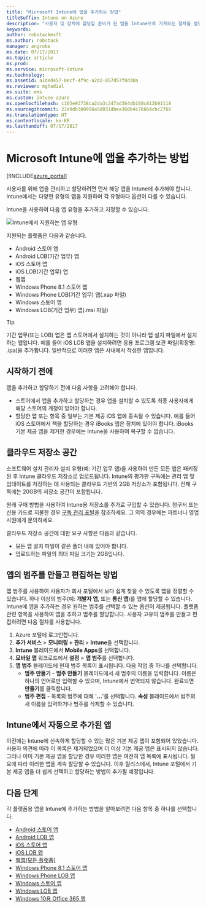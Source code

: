 ```yaml
---
title: "Microsoft Intune에 앱을 추가하는 방법"
titleSuffix: Intune on Azure
description: "사용자 및 장치에 할당할 준비가 된 앱을 Intune으로 가져오는 절차를 설명합니다. \""
keywords: 
author: robstackmsft
ms.author: robstack
manager: angrobe
ms.date: 07/17/2017
ms.topic: article
ms.prod: 
ms.service: microsoft-intune
ms.technology: 
ms.assetid: a1ded457-0ecf-4f9c-a2d2-857d57f8d30a
ms.reviewer: mghadial
ms.suite: ems
ms.custom: intune-azure
ms.openlocfilehash: c102e93738ca2da3c247ad364db160c812b91118
ms.sourcegitcommit: 21a9db380956a50031dbea360b4c76664cbc2768
ms.translationtype: HT
ms.contentlocale: ko-KR
ms.lasthandoff: 07/17/2017
---
```

# <a name="how-to-add-an-app-to-microsoft-intune"></a>Microsoft Intune에 앱을 추가하는 방법

[!INCLUDE[azure_portal](./includes/azure_portal.md)]

사용자를 위해 앱을 관리하고 할당하려면 먼저 해당 앱을 Intune에 추가해야 합니다. Intune에서는 다양한 유형의 앱을 지원하며 각 유형마다 옵션이 다를 수 있습니다.

Intune을 사용하여 다음 앱 유형을 추가하고 지정할 수 있습니다.

![Intune에서 지원하는 앱 유형](./media/app-types.png)

지원되는 플랫폼은 다음과 같습니다.

- Android 스토어 앱
- Android LOB(기간 업무) 앱
- iOS 스토어 앱
- iOS LOB(기간 업무) 앱
- 웹앱
- Windows Phone 8.1 스토어 앱
- Windows Phone LOB(기간 업무) 앱(.xap 파일)
- Windows 스토어 앱
- Windows LOB(기간 업무) 앱(.msi 파일)

>[!TIP]
> 기간 업무(또는 LOB) 앱은 앱 스토어에서 설치하는 것이 아니라 앱 설치 파일에서 설치하는 앱입니다. 예를 들어 iOS LOB 앱을 설치하려면 응용 프로그램 보관 파일(확장명: .ipa)을 추가합니다. 일반적으로 이러한 앱은 사내에서 작성한 앱입니다.

## <a name="before-you-start"></a>시작하기 전에

앱을 추가하고 할당하기 전에 다음 사항을 고려해야 합니다.

- 스토어에서 앱을 추가하고 할당하는 경우 앱을 설치할 수 있도록 최종 사용자에게 해당 스토어의 계정이 있어야 합니다.
- 할당한 앱 또는 항목 중 일부는 기본 제공 iOS 앱에 종속될 수 있습니다. 예를 들어 iOS 스토어에서 책을 할당하는 경우 iBooks 앱은 장치에 있어야 합니다. iBooks 기본 제공 앱을 제거한 경우에는 Intune을 사용하여 복구할 수 없습니다.

## <a name="cloud-storage-space"></a>클라우드 저장소 공간
소프트웨어 설치 관리자 설치 유형(예: 기간 업무 앱)을 사용하여 만든 모든 앱은 패키징된 후 Intune 클라우드 저장소로 업로드됩니다. Intune의 평가판 구독에는 관리 앱 및 업데이트를 저장하는 데 사용되는 클라우드 기반의 2GB 저장소가 포함됩니다. 전체 구독에는 20GB의 저장소 공간이 포함됩니다.

원래 구매 방법을 사용하여 Intune용 저장소를 추가로 구입할 수 있습니다.  청구서 또는 신용 카드로 지불한 경우 [구독 관리 포털](https://portal.office.com/adminportal/home?switchtomodern=true#/subscriptions)을 참조하세요.  그 외의 경우에는 파트너나 영업 사원에게 문의하세요.

클라우드 저장소 공간에 대한 요구 사항은 다음과 같습니다.

-   모든 앱 설치 파일이 같은 폴더 내에 있어야 합니다.
-   업로드하는 파일의 최대 파일 크기는 2GB입니다.

## <a name="how-to-create-and-edit-categories-for-apps"></a>앱의 범주를 만들고 편집하는 방법

앱 범주를 사용하여 사용자가 회사 포털에서 보다 쉽게 찾을 수 있도록 앱을 정렬할 수 있습니다. 하나 이상의 범주(예: **개발자 앱**, 또는 **통신 앱**)를 앱에 할당할 수 있습니다.
Intune에 앱을 추가하는 경우 원하는 범주를 선택할 수 있는 옵션이 제공됩니다. 플랫폼 관련 항목을 사용하여 앱을 추하고 범주를 할당합니다. 사용자 고유의 범주를 만들고 편집하려면 다음 절차를 사용합니다.

1. Azure 포털에 로그인합니다.
2. **추가 서비스** > **모니터링 + 관리** > **Intune**을 선택합니다.
3. **Intune** 블레이드에서 **Mobile Apps**를 선택합니다.
4. **모바일 앱** 워크로드에서 **설정** > **앱 범주**를 선택합니다.
5. **앱 범주** 블레이드에 현재 범주 목록이 표시됩니다. 다음 작업 중 하나를 선택합니다.
    - **범주 만들기** - **범주 만들기** 블레이드에서 새 범주의 이름을 입력합니다. 이름은 하나의 언어로만 입력할 수 있으며, Intune에서 번역되지 않습니다. 완료되면 **만들기**를 클릭합니다.
    - **범주 편집** - 목록의 범주에 대해 '**...**'를 선택합니다. **속성** 블레이드에서 범주의 새 이름을 입력하거나 범주를 삭제할 수 있습니다.


## <a name="apps-added-automatically-by-intune"></a>Intune에서 자동으로 추가된 앱

이전에는 Intune에 신속하게 할당할 수 있는 많은 기본 제공 앱이 포함되어 있었습니다. 사용자 의견에 따라 이 목록은 제거되었으며 더 이상 기본 제공 앱은 표시되지 않습니다.
그러나 이미 기본 제공 앱을 할당한 경우 이러한 앱은 여전히 앱 목록에 표시됩니다. 필요에 따라 이러한 앱을 계속 할당할 수 있습니다.
이후 릴리스에서, Intune 포털에서 기본 제공 앱을 더 쉽게 선택하고 할당하는 방법이 추가될 예정입니다.

## <a name="next-steps"></a>다음 단계

각 플랫폼용 앱을 Intune에 추가하는 방법을 알아보려면 다음 항목 중 하나를 선택합니다.

- [Android 스토어 앱](store-apps-android.md)
- [Android LOB 앱](lob-apps-android.md)
- [iOS 스토어 앱](store-apps-ios.md)
- [iOS LOB 앱](lob-apps-ios.md)
- [웹앱(모든 플랫폼)](web-app.md)
- [Windows Phone 8.1 스토어 앱](store-apps-windows-phone-8-1.md)
- [Windows Phone LOB 앱](lob-apps-windows-phone.md)
- [Windows 스토어 앱](store-apps-windows.md)
- [Windows LOB 앱](lob-apps-windows.md)
- [Windows 10용 Office 365 앱](apps-add-office365.md)

